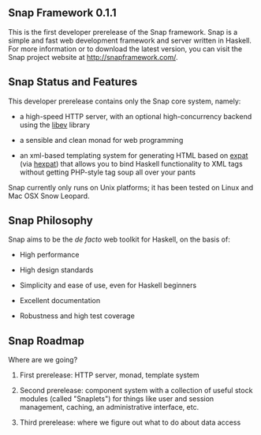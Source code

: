 Snap Framework 0.1.1
--------------------

This is the first developer prerelease of the Snap framework.  Snap is a simple
and fast web development framework and server written in Haskell. For more
information or to download the latest version, you can visit the Snap project
website at http://snapframework.com/.


Snap Status and Features
------------------------

This developer prerelease contains only the Snap core system, namely:

  * a high-speed HTTP server, with an optional high-concurrency backend using
    the [libev](http://software.schmorp.de/pkg/libev.html) library

  * a sensible and clean monad for web programming

  * an xml-based templating system for generating HTML based on
    [expat](http://expat.sourceforge.net/) (via
    [hexpat](http://hackage.haskell.org/package/hexpat)) that allows you to
    bind Haskell functionality to XML tags without getting PHP-style tag soup
    all over your pants

Snap currently only runs on Unix platforms; it has been tested on Linux and Mac
OSX Snow Leopard.


Snap Philosophy
---------------

Snap aims to be the *de facto* web toolkit for Haskell, on the basis of:

  * High performance

  * High design standards

  * Simplicity and ease of use, even for Haskell beginners

  * Excellent documentation

  * Robustness and high test coverage


Snap Roadmap
------------

Where are we going?

1. First prerelease: HTTP server, monad, template system

2. Second prerelease: component system with a collection of useful stock
modules (called "Snaplets") for things like user and session management,
caching, an administrative interface, etc.

3. Third prerelease: where we figure out what to do about data access
